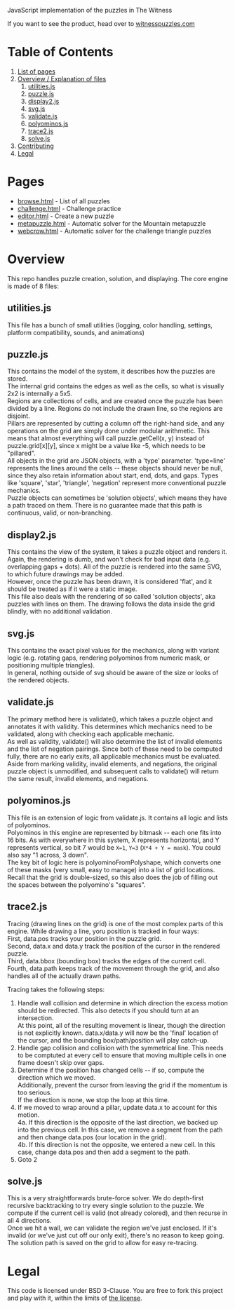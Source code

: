 JavaScript implementation of the puzzles in The Witness

If you want to see the product, head over to [witnesspuzzles.com](https://witnesspuzzles.com)



# Table of Contents
1. [List of pages](#Pages)
1. [Overview / Explanation of files](#Overview)
    1. [utilities.js](#utilitiesjs)
    1. [puzzle.js](#puzzlejs)
    1. [display2.js](#display2js)
    1. [svg.js](#svgjs)
    1. [validate.js](#validatejs)
    1. [polyominos.js](#polyominosjs)
    1. [trace2.js](#trace2js)
    1. [solve.js](#solvejs)
1. [Contributing](#Contributing)
1. [Legal](#Legal)

# Pages
- [browse.html](https://witnesspuzzles.com/browse.html) - List of all puzzles
- [challenge.html](https://witnesspuzzles.com/challenge.html) - Challenge practice
- [editor.html](https://witnesspuzzles.com/editor.html) - Create a new puzzle
- [metapuzzle.html](https://witnesspuzzles.com/metapuzzle.html) - Automatic solver for the Mountain metapuzzle
- [webcrow.html](https://witnesspuzzles.com/webcrow.html) - Automatic solver for the challenge triangle puzzles

# Overview
This repo handles puzzle creation, solution, and displaying. The core engine is made of 8 files:

## utilities.js
This file has a bunch of small utilities (logging, color handling, settings, platform compatibility, sounds, and animations)

## puzzle.js
This contains the model of the system, it describes how the puzzles are stored.  
The internal grid contains the edges as well as the cells, so what is visually 2x2 is internally a 5x5.  
Regions are collections of cells, and are created once the puzzle has been divided by a line. Regions do not include the drawn line, so the regions are disjoint.  
Pillars are represented by cutting a column off the right-hand side, and any operations on the grid are simply done under modular arithmetic. This means that almost everything will call puzzle.getCell(x, y) instead of puzzle.grid[x][y], since x might be a value like -5, which needs to be "pillared".  
All objects in the grid are JSON objects, with a 'type' parameter. 'type=line' represents the lines around the cells -- these objects should never be null, since they also retain information about start, end, dots, and gaps. Types like 'square', 'star', 'triangle', 'negation' represent more conventional puzzle mechanics.  
Puzzle objects can sometimes be 'solution objects', which means they have a path traced on them. There is no guarantee made that this path is continuous, valid, or non-branching.

## display2.js
This contains the view of the system, it takes a puzzle object and renders it. Again, the rendering is dumb, and won't check for bad input data (e.g. overlapping gaps + dots). All of the puzzle is rendered into the same SVG, to which future drawings may be added.  
However, once the puzzle has been drawn, it is considered 'flat', and it should be treated as if it were a static image.  
This file also deals with the rendering of so called 'solution objects', aka puzzles with lines on them. The drawing follows the data inside the grid blindly, with no additional validation.

## svg.js
This contains the exact pixel values for the mechanics, along with variant logic (e.g. rotating gaps, rendering polyominos from numeric mask, or positioning multiple triangles).  
In general, nothing outside of svg should be aware of the size or looks of the rendered objects.

## validate.js
The primary method here is validate(), which takes a puzzle object and annotates it with validity. This determines which mechanics need to be validated, along with checking each applicable mechanic.  
As well as validity, validate() will also determine the list of invalid elements and the list of negation pairings. Since both of these need to be computed fully, there are no early exits, all applicable mechanics must be evaluated.  
Aside from marking validity, invalid elements, and negations, the original puzzle object is unmodified, and subsequent calls to validate() will return the same result, invalid elements, and negations.

## polyominos.js
This file is an extension of logic from validate.js. It contains all logic and lists of polyominos.  
Polyominos in this engine are represented by bitmask -- each one fits into 16 bits. As with everywhere in this system, X represents horizontal, and Y represents vertical, so bit 7 would be `X=1`, `Y=3` (`X*4 + Y = mask`). You could also say "1 across, 3 down".  
The key bit of logic here is polyominoFromPolyshape, which converts one of these masks (very small, easy to manage) into a list of grid locations. Recall that the grid is double-sized, so this also does the job of filling out the spaces between the polyomino's "squares".  

## trace2.js
Tracing (drawing lines on the grid) is one of the most complex parts of this engine. While drawing a line, yoru position is tracked in four ways:  
First, data.pos tracks your position in the puzzle grid.  
Second, data.x and data.y track the position of the cursor in the rendered puzzle.  
Third, data.bbox (bounding box) tracks the edges of the current cell.  
Fourth, data.path keeps track of the movement through the grid, and also handles all of the actually drawn paths.  

Tracing takes the following steps:
1. Handle wall collision and determine in which direction the excess motion should be redirected. This also detects if you should turn at an intersection.  
At this point, all of the resulting movement is linear, though the direction is not explicitly known. data.x/data.y will now be the 'final' location of the cursor, and the bounding box/path/position will play catch-up.  
2. Handle gap collision and collision with the symmetrical line. This needs to be comptuted at every cell to ensure that moving multiple cells in one frame doesn't skip over gaps.  
3. Determine if the position has changed cells -- if so, compute the direction which we moved.  
Additionally, prevent the cursor from leaving the grid if the momentum is too serious.  
If the direction is none, we stop the loop at this time.  
4. If we moved to wrap around a pillar, update data.x to account for this motion.  
  4a. If this direction is the opposite of the last direction, we backed up into the previous cell. In this case, we remove a segment from the path and then change data.pos (our location in the grid).  
  4b. If this direction is not the opposite, we entered a new cell. In this case, change data.pos and then add a segment to the path.  
5. Goto 2  

## solve.js
This is a very straightforwards brute-force solver. We do depth-first recursive backtracking to try every single solution to the puzzle. We compute if the current cell is valid (not already colored), and then recurse in all 4 directions.  
Once we hit a wall, we can validate the region we've just enclosed. If it's invalid (or we've just cut off our only exit), there's no reason to keep going.   
The solution path is saved on the grid to allow for easy re-tracing.

# Legal
This code is licensed under BSD 3-Clause. You are free to fork this project and play with it, within the limits of [the license](LICENSE.md).
